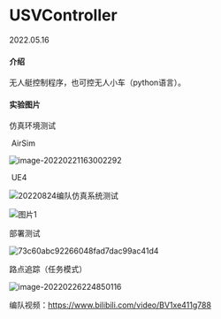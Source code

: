 # USVController

2022.05.16

#### 介绍

无人艇控制程序，也可控无人小车（python语言）。

#### 实验图片

仿真环境测试

​	AirSim

![image-20220221163002292](https://gitee.com/sttdo/picture/raw/master/img/2022/02/image-20220221163002292.png)

​	UE4

![20220824编队仿真系统测试](https://gitee.com/sttdo/picture/raw/master/img/2022/09/20220824编队仿真系统测试.gif)

![图片1](https://gitee.com/sttdo/picture/raw/master/img/2022/09/图片1.png)

部署测试

![73c60abc92266048fad7dac99ac41d4](https://gitee.com/sttdo/picture/raw/master/img/2022/05/73c60abc92266048fad7dac99ac41d4.jpg)

路点追踪（任务模式）

![image-20220226224850116](https://gitee.com/sttdo/picture/raw/master/img/2022/02/image-20220226224850116.png)



编队视频：https://www.bilibili.com/video/BV1xe411g788

